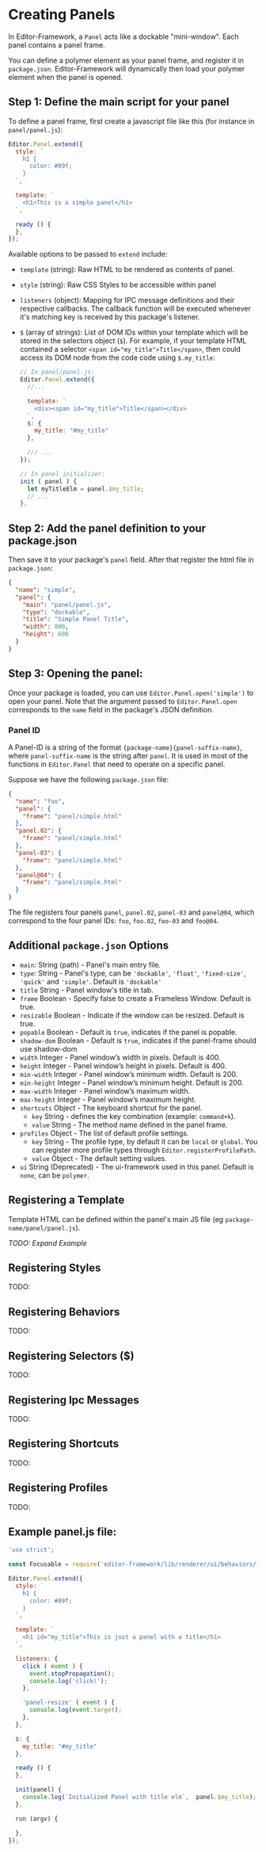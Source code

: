 # Creating Panels

In Editor-Framework, a `Panel` acts like a dockable "mini-window". Each panel contains a panel frame.

You can define a polymer element as your panel frame, and register it in `package.json`. Editor-Framework will dynamically then load your polymer element when the panel is opened.

## Step 1: Define the main script for your panel

To define a panel frame, first create a javascript file like this (for instance in `panel/panel.js`):


```javascript
Editor.Panel.extend({
  style: `
    h1 {
      color: #09f;
    }
  `,

  template: `
    <h1>This is a simple panel</h1>
  `,

  ready () {
  },
});
```

Available options to be passed to `extend` include:

- `template` (string): Raw HTML to be rendered as contents of panel.
- `style` (string): Raw CSS Styles to be accessible within panel
- `listeners` (object): Mapping for IPC message definitions and their respective callbacks. The callback function will be executed whenever it's matching key is received by this package's listener.
- `$` (array of strings): List of DOM IDs within your template which will be stored in the selectors object (`$`).
For example, if your template HTML contained a selector `<span id="my_title">Title</span>`, then could access its DOM node from
the code code using `$.my_title`:

  ```javascript
  // In panel/panel.js:
  Editor.Panel.extend({
    //...

    template: `
      <div><span id="my_title">Title</span></div>
    `,
    $: {
      my_title: "#my_title"
    },

    /// ...
  });

  // In panel initializer:
  init ( panel ) {
    let myTitleElm = panel.$my_title;
    // ...
  },
  ```


## Step 2: Add the panel definition to your package.json

Then save it to your package's `panel` field. After that register the html file in `package.json`:

```json
{
  "name": "simple",
  "panel": {
    "main": "panel/panel.js",
    "type": "dockable",
    "title": "Simple Panel Title",
    "width": 800,
    "height": 600
  }
}
```

## Step 3: Opening the panel:

Once your package is loaded, you can use `Editor.Panel.open('simple')` to open your panel. Note that the argument passed to `Editor.Panel.open` corresponds to the `name` field in the package's JSON definition.

### Panel ID

A Panel-ID is a string of the format `{package-name}{panel-suffix-name}`, where `panel-suffix-name` is the string after `panel`.
It is used in most of the functions in `Editor.Panel` that need to operate on a specific panel.

Suppose we have the following `package.json` file:

```json
{
  "name": "foo",
  "panel": {
    "frame": "panel/simple.html"
  },
  "panel.02": {
    "frame": "panel/simple.html"
  },
  "panel-03": {
    "frame": "panel/simple.html"
  },
  "panel@04": {
    "frame": "panel/simple.html"
  }
}
```

The file registers four panels `panel`, `panel.02`, `panel-03` and `panel@04`,
which correspond to the four panel IDs: `foo`, `foo.02`, `foo-03` and `foo@04`.

## Additional `package.json` Options

 - `main`: String (path) - Panel's main entry file.
 - `type`: String - Panel's type, can be `'dockable'`, `'float'`, `'fixed-size'`, `'quick'` and `'simple'`. Default is `'dockable'`
 - `title` String - Panel window's title in tab.
 - `frame` Boolean - Specify false to create a Frameless Window. Default is true.
 - `resizable` Boolean - Indicate if the window can be resized. Default is true.
 - `popable` Boolean - Default is `true`, indicates if the panel is popable.
 - `shadow-dom` Boolean - Default is `true`, indicates if the panel-frame should use shadow-dom
 - `width` Integer - Panel window’s width in pixels. Default is 400.
 - `height` Integer - Panel window’s height in pixels. Default is 400.
 - `min-width` Integer - Panel window’s minimum width. Default is 200.
 - `min-height` Integer - Panel window’s minimum height. Default is 200.
 - `max-width` Integer - Panel window’s maximum width.
 - `max-height` Integer - Panel window’s maximum height.
 - `shortcuts` Object - The keyboard shortcut for the panel.
   - `key` String - defines the key combination (example: `command+k`).
   - `value` String - The method name defined in the panel frame.
 - `profiles` Object - The list of default profile settings.
   - `key` String - The profile type, by default it can be `local` or `global`. You can register more profile types through `Editor.registerProfilePath`.
   - `value` Object - The default setting values.
 - `ui` String (Deprecated) - The ui-framework used in this panel. Default is `none`, can be `polymer`.

## Registering a Template

Template HTML can be defined within the panel's main JS file (eg `package-name/panel/panel.js`).

*TODO: Expand Example*

## Registering Styles

TODO:

## Registering Behaviors

TODO:

## Registering Selectors ($)

TODO:

## Registering Ipc Messages

TODO:

## Registering Shortcuts

TODO:

## Registering Profiles

TODO:

## Example panel.js file:

```javascript
'use strict';

const Focusable = require('editor-framework/lib/renderer/ui/behaviors/focusable');

Editor.Panel.extend({
  style: `
    h1 {
      color: #09f;
    }
  `,

  template: `
    <h1 id="my_title">This is just a panel with a title</h1>
  `,

  listeners: {
    click ( event ) {
      event.stopPropagation();
      console.log('click!');
    },

    'panel-resize' ( event ) {
      console.log(event.target);
    },
  },

  $: {
    my_title: "#my_title"
  },

  ready () {
  },

  init(panel) {
    console.log(`Initialized Panel with title elm`,  panel.$my_title);
  },

  run (argv) {

  },
});

```
